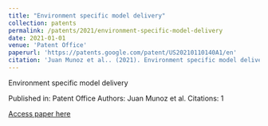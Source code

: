 ```yaml
---
title: "Environment specific model delivery"
collection: patents
permalink: /patents/2021/environment-specific-model-delivery
date: 2021-01-01
venue: 'Patent Office'
paperurl: 'https://patents.google.com/patent/US20210110140A1/en'
citation: 'Juan Munoz et al.. (2021). Environment specific model delivery. Patent Office.'
---
```


Environment specific model delivery

Published in: Patent Office
Authors: Juan Munoz et al.
Citations: 1

[Access paper here](https://patents.google.com/patent/US20210110140A1/en)
